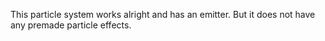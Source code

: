 This particle system works alright and has an emitter. But it does not have any premade particle effects. 
